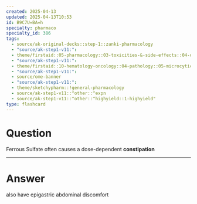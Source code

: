```yaml
---
created: 2025-04-13
updated: 2025-04-13T10:53
id: B9C7U=BA=h
specialty: pharmaco
specialty_id: 386
tags:
  - source/ak-original-decks::step-1::zanki-pharmacology
  - "source/ak-step1-v11:": 
  - theme/firstaid::05-pharmacology::03-toxicities-&-side-effects::04-drug-reactions---gastrointestinal
  - "source/ak-step1-v11:": 
  - theme/firstaid::10-hematology-oncology::04-pathology::05-microcytic-hypochromic-anemia::iron-deficiency-anemia
  - "source/ak-step1-v11:": 
  - source/ome-banner
  - "source/ak-step1-v11:": 
  - theme/sketchypharm::!general-pharmacology
  - source/ak-step1-v11::^other::^expn
  - source/ak-step1-v11::^other::^highyield::1-highyield"
type: flashcard
---
```


# Question
Ferrous Sulfate often causes a dose-dependent **constipation**

---

# Answer
also have epigastric abdominal discomfort